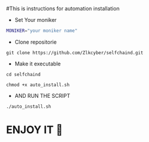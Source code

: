#This is instructions for automation installation 

- Set Your moniker 
```bash
MONIKER="your moniker name"
```

- Clone repositorie
``` 
git clone https://github.com/Zlkcyber/selfchaind.git
```
- Make it executable
```
cd selfchaind
```
```
chmod +x auto_install.sh
```

- AND RUN THE SCRIPT
```
./auto_install.sh
```

# ENJOY IT 🤝

